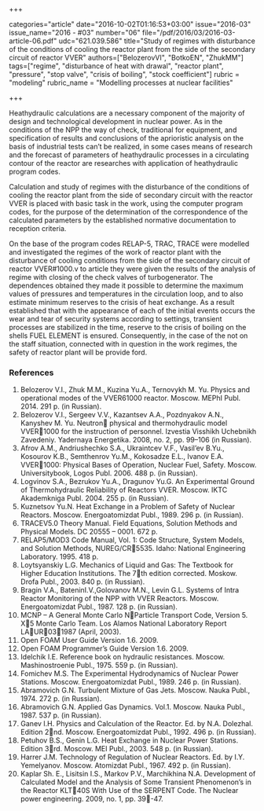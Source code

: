 +++

categories="article"
date="2016-10-02T01:16:53+03:00"
issue="2016-03"
issue_name="2016 - #03"
number="06"
file="/pdf/2016/03/2016-03-article-06.pdf"
udc="621.039.586"
title="Study of regimes with disturbance of the conditions of cooling the reactor plant from the side of the secondary circuit of reactor VVER"
authors=["BelozerovVI", "BotkoEN", "ZhukMM"]
tags=["regime", "disturbance of heat with drawal", "reactor plant", "pressure", "stop valve", "crisis of boiling", "stock coefficient"]
rubric = "modeling"
rubric_name = "Modelling processes at nuclear facilities"

+++

Heathydraulic calculations are a necessary component of the majority of design and technological development in nuclear power. 
As in the conditions of the NPP the way of check, traditional for equipment, and specification of results and conclusions of the aprioristic analysis on the basis of industrial tests can’t be realized, in some cases means of research and the forecast of parameters of heathydraulic processes in a circulating contour of the reactor are researches with application of heathydraulic program codes.

Calculation and study of regimes with the disturbance of the conditions of cooling the reactor plant from the side of secondary circuit with the reactor VVER is placed with basic task in the work, using the computer program codes, for the purpose of the determination of the correspondence of the calculated parameters by the established normative documentation to reception criteria.

On the base of the program codes RELAP-5, TRAC, TRACE were modelled and investigated the regimes of the work of reactor plant with the disturbance of cooling conditions from the side of the secondary circuit of reactor VVER#1000.v to article they were given the results of the analysis of regime with closing of the check valves of turbogenerator. 
The dependences obtained they made it possible to determine the maximum values of pressures and temperatures in the circulation loop, and to also estimate minimum reserves to the crisis of heat exchange. 
As a result established that with the appearance of each of the initial events occurs the wear and tear of security systems according to settings, transient processes are stabilized in the time, reserve to the crisis of boiling on the shells FUEL ELEMENT is ensured. 
Consequently, in the case of the not on the staff situation, connected with in question in the work regimes, the safety of reactor plant will be provide ford.

### References

1. Belozerov V.I., Zhuk M.M., Kuzina Yu.A., Ternovykh M. Yu. Physics and operational modes of the VVER61000 reactor. Moscow. MEPhI Publ. 2014. 291 p. (in Russian).
2. Belozerov V.I., Sergeev V.V., Kazantsev A.A., Pozdnyakov A.N., Kanyshev M. Yu. Neutron physical and thermohydraulic model VVER1000 for the instruction of personnel. Izvestia Visshikh Uchebnikh Zavedeniy. Yadernaya Energetika. 2008, no. 2, pp. 99–106 (in Russian).
3. Afrov A.M., Andriushechko S.A., Ukraintcev V.F., Vasil’ev B.Yu., Kosourov K.B., Semthenrov Yu.M., Kokosadze E.L., Ivanov E.A. VVER1000: Physical Bases of Operation, Nuclear Fuel, Safety. Moscow. Universitybook, Logos Publ. 2006. 488 p. (in Russian).
4. Logvinov S.A., Bezrukov Yu.A., Dragunov Yu.G. An Experimental Ground of Thermohydraulic Reliability of Reactors VVER. Moscow. IKTC Akademkniga Publ. 2004. 255 p. (in Russian).
5. Kuznetsov Yu.N. Heat Exchange in a Problem of Safety of Nuclear Reactors. Moscow. Energoatomizdat Publ., 1989. 296 p. (in Russian).
6. TRACEV5.0 Theory Manual. Field Equations, Solution Methods and Physical Models. DC 20555 – 0001. 672 p.
7. RELAP5/MOD3 Code Manual, Vol. 1: Code Structure, System Models, and Solution Methods, NUREG/CR5535. Idaho: National Engineering Laboratory. 1995. 418 p.
8. Loytsyanskiy L.G. Mechanics of Liquid and Gas: The Textbook for Higher Education Institutions. The 7th edition corrected. Moskow. Drofa Publ., 2003. 840 p. (in Russian).
9. Bragin V.A., BateninI.V.,Golovanov M.N., Levin G.L. Systems of Intra Reactor Monitoring of the NPP with VVER Reactors. Moscow. Energoatomizdat Publ., 1987. 128 p. (in Russian).
10. MCNP – A General Monte Carlo NParticle Transport Code, Version 5. X5 Monte Carlo Team. Los Alamos National Laboratory Report LAUR031987 (April, 2003).
11. Open FOAM User Guide Version 1.6. 2009.
12. Open FOAM Programmer’s Guide Version 1.6. 2009.
13. Idelchik I.E. Reference book on hydraulic resistances. Moscow. Mashinostroenie Publ., 1975. 559 p. (in Russian).
14. Fomichev M.S. The Experimental Hydrodynamics of Nuclear Power Stations. Moscow. Energoatomizdat Publ., 1989. 246 p. (in Russian).
15. Abramovich G.N. Turbulent Mixture of Gas Jets. Moscow. Nauka Publ., 1974. 272 p. (in Russian).
16. Abramovich G.N. Applied Gas Dynamics. Vol.1. Moscow. Nauka Publ., 1987. 537 p. (in Russian).
17. Ganev I.H. Physics and Calculation of the Reactor. Ed. by N.A. Dolezhal. Edition 2nd. Moscow. Energoatomizdat Publ., 1992. 496 p. (in Russian).
18. Petuhov B.S., Genin L.G. Heat Exchange in Nuclear Power Stations. Edition 3rd. Moscow. MEI Publ., 2003. 548 p. (in Russian).
19. Harrer J.M. Technology of Regulation of Nuclear Reactors. Ed. by I.Y. Yemelyanov. Moscow. Atomizdat Publ., 1967. 492 p. (in Russian).
20. Kaplar Sh. E., Lisitsin I.S., Markov P.V., Marchikhina N.A. Development of Calculated Model and the Analysis of Some Transient Phenomenon’s in the Reactor KLT40S With Use of the SERPENT Code. The Nuclear power engineering. 2009, no. 1, pp. 39-47.
